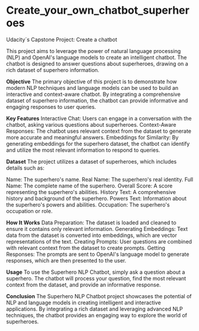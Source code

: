 # Create_your_own_chatbot_superheroes
Udacity´s Capstone Project: Create a chatbot 

This project aims to leverage the power of natural language processing (NLP) and OpenAI's language models to create an intelligent chatbot. The chatbot is designed to answer questions about superheroes, drawing on a rich dataset of superhero information.

**Objective**
The primary objective of this project is to demonstrate how modern NLP techniques and language models can be used to build an interactive and context-aware chatbot. By integrating a comprehensive dataset of superhero information, the chatbot can provide informative and engaging responses to user queries.

**Key Features**
Interactive Chat: Users can engage in a conversation with the chatbot, asking various questions about superheroes.
Context-Aware Responses: The chatbot uses relevant context from the dataset to generate more accurate and meaningful answers.
Embeddings for Similarity: By generating embeddings for the superhero dataset, the chatbot can identify and utilize the most relevant information to respond to queries.

**Dataset**
The project utilizes a dataset of superheroes, which includes details such as:

Name: The superhero's name.
Real Name: The superhero's real identity.
Full Name: The complete name of the superhero.
Overall Score: A score representing the superhero's abilities.
History Text: A comprehensive history and background of the superhero.
Powers Text: Information about the superhero's powers and abilities.
Occupation: The superhero's occupation or role.

**How It Works**
Data Preparation: The dataset is loaded and cleaned to ensure it contains only relevant information.
Generating Embeddings: Text data from the dataset is converted into embeddings, which are vector representations of the text.
Creating Prompts: User questions are combined with relevant context from the dataset to create prompts.
Getting Responses: The prompts are sent to OpenAI's language model to generate responses, which are then presented to the user.

**Usage**
To use the Superhero NLP Chatbot, simply ask a question about a superhero. The chatbot will process your question, find the most relevant context from the dataset, and provide an informative response.

**Conclusion**
The Superhero NLP Chatbot project showcases the potential of NLP and language models in creating intelligent and interactive applications. By integrating a rich dataset and leveraging advanced NLP techniques, the chatbot provides an engaging way to explore the world of superheroes.


